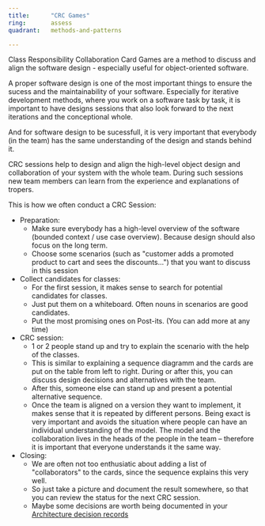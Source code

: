 ```yaml
---
title:      "CRC Games"
ring:       assess
quadrant:   methods-and-patterns

---
```


Class Responsibility Collaboration Card Games are a method to discuss and align the software design - especially useful for object-oriented software.

A proper software design is one of the most important things to ensure the sucess and the maintainability of your software.
Especially for iterative development methods, where you work on a software task by task, it is important to have designs sessions that also look forward to the next iterations and the conceptional whole.

And for software design to be sucessfull, it is very important that everybody (in the team) has the same understanding of the design and stands behind it.

CRC sessions help to design and align the high-level object design and collaboration of your system with the whole team. During such sessions new team members can learn from the experience and explanations of tropers.

This is how we often conduct a CRC Session:
* Preparation:
    * Make sure everybody has a high-level overview of the software (bounded context / use case overview). Because design should also focus on the long term.
    * Choose some scenarios (such as "customer adds a promoted product to cart and sees the discounts...") that you want to discuss in this session
* Collect candidates for classes:
    * For the first session, it makes sense to search for potential candidates for classes.
    * Just put them on a whiteboard. Often nouns in scenarios are good candidates.
    * Put the most promising ones on Post-its. (You can add more at any time)
* CRC session:
    * 1 or 2 people stand up and try to explain the scenario with the help of the classes.
    * This is similar to explaining a sequence diagramm and the cards are put on the table from left to right. During or after this, you can discuss design decisions and alternatives with the team.
    * After this, someone else can stand up and present a potential alternative sequence.
    * Once the team is aligned on a version they want to implement, it makes sense that it is repeated by different persons. Being exact is very important and avoids the situation where people can have an individual understanding of the model. The model and the collaboration lives in the heads of the people in the team – therefore it is important that everyone understands it the same way.
* Closing:
    * We are often not too enthusiatic about adding a list of "collaborators" to the cards, since the sequence explains this very well.
    * So just take a picture and document the result somewhere, so that you can review the status for the next CRC session.
    * Maybe some decisions are worth being documented in your [Architecture decision records](/methods-and-patterns/adr.html)





